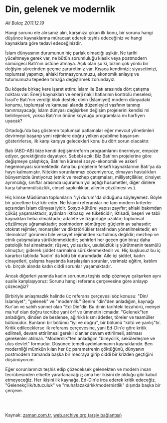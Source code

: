 # Din, gelenek ve modernlik

*Ali Bulaç 2011.12.19*

<td class="columnist-detail">
<p>Hangi sorunu ele alırsanız alın, karşınıza çıkan ilk konu, bir sorunu hangi düşünce kaynaklarına müracaat ederek teşhis edeceğiniz ve hangi kaynaklara göre tedavi edeceğinizdir.</p>
<p>
<div id="haberMetinDiv">
<p>İslam dünyasının durumunun hiç parlak olmadığı aşikâr. Ne tarihi yüceltmeye gerek var, ne bütün sorumluluğu klasik veya postmodern sömürgeci Batı'nın üstüne atmaya. Açık olan şu ki, bizim çok yönlü bir değişim sürecinden geçme zaruretimiz var. Kısaca kendimizi; siyasetimizi, toplumsal yapımızı, ahlaki formasyonumuzu, ekonomik anlayış ve tutumumuzu tepeden tırnağa değiştirmek zorundayız.
<p>Bu köşede birkaç kere işaret ettim: İslam ile Batı arasında dört çatışma noktası var: Enerji kaynakları ve enerji nakil hatlarının kontrolü meselesi; İsrail'e Batı'nın verdiği blok destek; dinin (İslamiyet) modern dünyadaki konumu, toplumsal ve kamusal alanda düzenleyici vasfının tanınıp tanınmayacağı; İslam dünyası değişirken değişim projelerini kendisi mi belirleyecek, yoksa Batı'nın önüne koyduğu programlara mı harfiyen uyacak?
<p>Ortadoğu'da baş gösteren toplumsal patlamalar eğer mevcut yönetimleri devirmeyi başarıp yeni rejimlere doğru yelken açabilme başarısını gösterirlerse, ilk karşı karşıya gelecekleri konu bu dört sorun olacaktır.
<p>Batı (ABD-AB) bize kendi değişim/reform programlarını önermiyor, empoze ediyor, gerektiğinde dayatıyor. Sebebi açık: Biz Batı'nın projelerine göre değişmeye çalıştıkça, Batı'nın küresel sosyo-ekonomik ve askerî hegemonyası sürmektedir. Ama bu projelerin felsefi kaynaklarının Batı'ya da hayrı kalmamıştır. Nitekim sorunlarımızı çözemiyoruz, olmayan hastalıkları bünyemizde üretiyoruz (etnik ve mezhep çatışmaları, milliyetçilikler, cinsiyet ayrımcılığı, sınıflar arasında uçurumun yol açtığı husumetler, diğer dinlere karşı tahammülsüzlük, cinsel sapkınlıklar, ailenin çözülmesi vs.).
<p>Hiç kimse Müslüman toplumların "iyi durum"da olduğunu söyleyemez. Böyle bir yüceltme bizi kör eder. Ne İslami referanslar ne tam modern kriterler açısından İslam dünyası iyidir. Sosyo-kültürel yapısı zayıftır; ahlaki bakımdan çöküş yaşamaktadır; aydınları iktibasçı ve tüketicidir; iktisadi, beşeri ve tabii kaynakları heba olmaktadır; adalete ve özgürlüğe uzaktır; toplumsal çözülmeye uğramaktadır; postmodern sömürgeci güçlerin av sahasıdır; otokrat rejimler, monarşiler ve diktatörlükler tarafından yönetilmektedir, en 'demokrat' görüneni bile vesayet rejiminden kurtulmuş değildir; mezhep ve etnik çatışmalara sürüklenmektedir; şehirleri her geçen gün biraz daha patolojik hal almaktadır; rüşvet, yolsuzluk, usulsüzlük iş yürütmenin teamülü olmuştur; giderek şiddet sarmalına sürüklenmektedir vs. Hiç kuşkusuz bu iç karartıcı tabloda 'kadın' da kötü bir durumdadır. Aile içi şiddet, kadın cinayetleri, çalışma hayatında karşılaşılan sorunlar, verimsiz eğitim, katılım vb. birçok alanda kadın ciddi sorunlar yaşamaktadır.
<p>Ancak diğerleri yanında kadın sorununu teşhis edip çözmeye çalışırken aynı sualle karşılaşıyoruz: Sorunu hangi referans çerçevesine göre anlayıp çözeceğiz?
<p>Birbiriyle anlaşmazlık halinde üç referans çerçevesi söz konusu: "Din/İslamiyet"; "gelenek" ve "modernlik." Benim "din"den anladığım, kaynağı Kur'an ve sahih sünnet olan "Ed-Din"dir. Bu dinin tarihteki tezahürü, menşei ma'ruf olan doğru tecrübe yani örf ve ümmetin icmaıdır. "Gelenek"ten anladığım, dinden de beslense, ağırlıklı kısmı âdetler, töreler ve teamüller bütünüdür. Bunların bir bölümü "iyi ve doğru", bir bölümü "kötü ve yanlış"tır. Kritik edileceklerse ilk referans çerçevesine, yani Ed-Din'e göre kritik edilmeli, devam ettirilmesi gerekli olanlar devam ettirilmeli, atılması gerekenler atılmalı. "Modernlik"ten anladığım "bireycilik, sekülerleşme ve ulus devlet" formudur. Düşünce temeli aydınlanmanın kaynaklarıdır. Ben modernliği mümkün kılan her üç parametrenin çöktüğünü, dünyanın postmodern zamanda başka bir mecraya girip ciddi bir krizden geçtiğini düşünüyorum.
<p>Eğer sorunlarımızı teşhis edip çözeceksek gelenekten ve modern insan tecrübesinden elbette yararlanacağız; ama her ikisini de olduğu gibi kabul etmeyeceğiz. Her ikisini ilk kaynağa, Ed-Din'e irca ederek kritik edeceğiz. "Gelenekçilik/tutuculuk" ve "muhafazakârlık/modernistlik" dışında başka bir çerçeve. </p></p></p></p></p></p></p></p></div>
</p>


<p><br>
		 </br></p></td>

Kaynak: [zaman.com.tr](http://zaman.com.tr/yazar.do?yazino=1216634), [web.archive.org (arşiv bağlantısı)](http://web.archive.org/web/20120108082455/http://zaman.com.tr:80/yazar.do?yazino=1216634)
